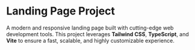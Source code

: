 # Landing Page Project

A modern and responsive landing page built with cutting-edge web development tools. This project leverages **Tailwind CSS**, **TypeScript**, and **Vite** to ensure a fast, scalable, and highly customizable experience.
